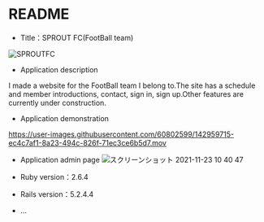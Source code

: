 # README
* Title：SPROUT FC(FootBall team)

![SPROUTFC](https://user-images.githubusercontent.com/60802599/142957762-6c2eed13-3ada-4a72-a2c6-9919fb58769b.jpeg)

* Application description

I made a website for the FootBall team I belong to.The site has a schedule and member introductions, contact, sign in, sign up.Other features are currently under construction.

* Application demonstration

https://user-images.githubusercontent.com/60802599/142959715-ec4c7af1-8a23-494c-826f-71ec3ce6b5d7.mov


* Application admin page
![スクリーンショット 2021-11-23 10 40 47](https://user-images.githubusercontent.com/60802599/142959928-2aa42b69-7184-44c5-add7-a681d0754b9f.png)


* Ruby version：2.6.4

* Rails version：5.2.4.4

* ...
